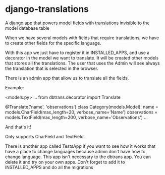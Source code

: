 # django-translations
A django app that powers model fields with translations invisible to the model database table

When we have several models with fields that require translations, we have to create other fields for the specific language. 

With this app we just have to register it in INSTALLED_APPS,
and use a decorator in the model we want to translate. It will be created other models that stores all the translations.
The user that uses the Admin will see always the translation that is selected in the browser.

There is an admin app that allow us to translate all the fields.

Example:

<models.py>
...
from dbtrans.decorator import Translate

@Translate('name', 'observations')
class Category(models.Model):
    name = models.CharField(max_length=20, verbose_name='Name')
    observations = models.TextField(max_length=200, verbose_name='Observations')
...

And that's it!

Only supports CharField and TextField.

There is another app called TestsApp if you want to see how it works that have a place to change languages because admin don't 
have how to change language.
This app isn't necessary to the dbtrans app. You can delete it and try on your own apps.
Don't forget to add it to INSTALLED_APPS and do all the migrations



